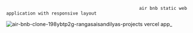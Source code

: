                                                       air bnb static web application with responsive layout



![air-bnb-clone-198ybtp2g-rangasaisandilyas-projects vercel app_](https://github.com/Rangasaisandilya/AirBnb-Clone/assets/78152523/bc338672-a0a1-45ad-8493-958a59d1deee)

